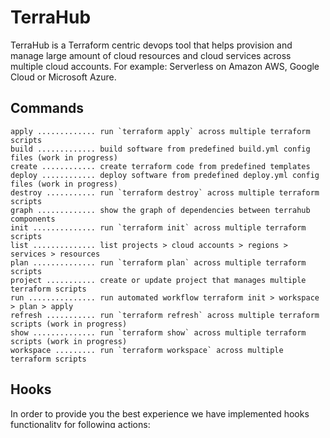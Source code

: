 # TerraHub

TerraHub is a Terraform centric devops tool that helps provision and manage large amount of cloud resources and cloud 
services across multiple cloud accounts. For example: Serverless on Amazon AWS, Google Cloud or Microsoft Azure.

## Commands

```
apply ............. run `terraform apply` across multiple terraform scripts
build ............. build software from predefined build.yml config files (work in progress)
create ............ create terraform code from predefined templates
deploy ............ deploy software from predefined deploy.yml config files (work in progress)
destroy ........... run `terraform destroy` across multiple terraform scripts
graph ............. show the graph of dependencies between terrahub components
init .............. run `terraform init` across multiple terraform scripts
list .............. list projects > cloud accounts > regions > services > resources
plan .............. run `terraform plan` across multiple terraform scripts
project ........... create or update project that manages multiple terraform scripts
run ............... run automated workflow terraform init > workspace > plan > apply
refresh ........... run `terraform refresh` across multiple terraform scripts (work in progress)
show .............. run `terraform show` across multiple terraform scripts (work in progress)
workspace ......... run `terraform workspace` across multiple terraform scripts
```

## Hooks

In order to provide you the best experience we have implemented hooks functionality for following actions: 

* `terraform init` 
* `terraform workspace` 
* `terraform plan`
* `terraform apply`
* `terraform destroy` 

All the hooks should return a Promise and look like: 

* before hook:

```javascript
/**
 * @param {Object} moduleConfig
 * @returns {Promise}
 */
function hook(moduleConfig) {
  return Promise.resolve();
}

module.exports = hook;
```

* after hook:

````javascript
/**
 * @param {Object} moduleConfig
 * @param {Buffer} cmdResult
 * @returns {Promise}
 */
function hook(moduleConfig, cmdResult) {
  return Promise.resolve();
}

module.exports = hook;
````

Configuration example for plan (`.terrahub.json`):

```text
"hooks": {
    "plan": {
        "before": "./hooks/plan/before.js",
        "after": "./hooks/plan/after.js"
    }
}
```

## @todo

- Implement `terrahub workspace`
- Implement `terrahub list` (paid version)
- Implement `terrahub --help`
- Investigate logger package

## Example

1. terrahub project -n HelloWorld -d ~/hello-world && cd ~/hello-world/
2. terrahub create -t iam -n DeepProdHelloWorldLambdaExec1234abcd
3. terrahub create -t iam -n DeepProdHelloWorldApiExec1234abcd
4. terrahub create -t s3 -n DeepProdPrivate1234abcd
5. terrahub create -t s3-website -n DeepProdPublic1234abcd
6. terrahub create -t cf -n DeepProdCdn1234abcd -P DeepProdPublic1234abcd
7. terrahub create -t lambda -n DeepProdSayHelloCreateDb -P DeepProdHelloWorldLambdaExec1234abcd -s s3://deep-prod-private-1234abcd/SayHelloCreateDb.zip
8. terrahub create -t lambda -n DeepProdSayHelloCreateFs -P DeepProdHelloWorldLambdaExec1234abcd -s s3://deep-prod-private-1234abcd/SayHelloCreateFs.zip
9. terrahub create -t lambda -n DeepProdSayHelloCreateMsg -P DeepProdHelloWorldLambdaExec1234abcd -s s3://deep-prod-private-1234abcd/SayHelloCreateMsg.zip
10. terrahub create -t api -n DeepProdApi1234abcd -P DeepProdHelloWorldApiExec1234abcd
11. terrahub create -t api-gateway-resource -n DeepHelloWorldSayHelloCreateDb -P DeepProdSayHelloCreateDb
12. terrahub create -t api-gateway-resource -n DeepHelloWorldSayHelloCreateFs -P DeepProdSayHelloCreateFs
13. terrahub create -t api-gateway-resource -n DeepHelloWorldSayHelloCreateMsg -P DeepProdSayHelloCreateMsg
14. terrahub create -t dynamo -n DeepProdName1234abcd
15. terrahub init
16. terrahub plan
17. terrahub apply
18. terrahub list

TBU...
